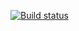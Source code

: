 [![Build status](https://ci.appveyor.com/api/projects/status/5kovrq5yxa96dcbj/branch/main?svg=true)](https://ci.appveyor.com/project/Yliannasko/automation6/branch/main)